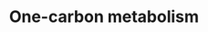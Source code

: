 ---
annotations:
- type: Pathway Ontology
  value: folate mediated one-carbon metabolic pathway
authors:
- Michiel
- Khanspers
- MaintBot
- AlexanderPico
- Evelo
- Ddigles
- Mkutmon
- Egonw
- Fehrhart
- Eweitz
description: This one-carbon metabolism pathway is centered around folate. Folate
  is the primary methyl-group donor for processes such as DNA methylation reactions,
  nucleotide synthesis and DNA repair mechanisms. An important pathway for any study
  related to folate or DNA methylation.  Differential methylation (e.g. hypermethylation
  of tumor suppressors) as well as disturbances in nucleotide synthesis and repair,
  are associated with several forms of cancer. There are also indications that hypermethylation
  is involved in the progression of adenomas to cancer.  Inferred from human one-carbon
  metabolism pathway.
last-edited: 2021-05-08
organisms:
- Mus musculus
redirect_from:
- /index.php/Pathway:WP435
- /instance/WP435
schema-jsonld:
- '@context': https://schema.org/
  '@id': https://wikipathways.github.io/pathways/WP435.html
  '@type': Dataset
  creator:
    '@type': Organization
    name: WikiPathways
  description: This one-carbon metabolism pathway is centered around folate. Folate
    is the primary methyl-group donor for processes such as DNA methylation reactions,
    nucleotide synthesis and DNA repair mechanisms. An important pathway for any study
    related to folate or DNA methylation.  Differential methylation (e.g. hypermethylation
    of tumor suppressors) as well as disturbances in nucleotide synthesis and repair,
    are associated with several forms of cancer. There are also indications that hypermethylation
    is involved in the progression of adenomas to cancer.  Inferred from human one-carbon
    metabolism pathway.
  keywords:
  - Mthfd1l
  - L-Serine
  - Glycine
  - Dnmt3b
  - Riboflavin/Vitamin B2
  - Tyms
  - Dnmt1
  - 5-Methyl Tetrahydrofolate
  - Amt
  - Gart
  - Mat2b
  - dUMP
  - Bhmt
  - dTMP
  - Matia
  - Tetrahydrofolate
  - Dnmt3a
  - S-Adenosylmethionine
  - Dhfr
  - Kiaa0828
  - 5,10-Methylene Tetrahydrofolate
  - Mtr
  - 5-Formyltetrahydrofolate
  - Shmt1
  - Betaine
  - Mtfmt
  - Atic
  - S-Adenosylhomocysteine
  - Mthfd1
  - Cobalamin
  - Ehmt1
  - 5-Formiminotetrahydrofolic acid
  - Tcn II
  - Mtrr
  - Aldh1l1
  - L-Methionine
  - Methylcobalamin
  - Homocysteine
  - 10-Formyl Tetrahydrofolate
  - Dihydrofolate
  - Mthfd2
  - Monoglutamate
  - Shmt2
  - Folh1
  - Ahcy
  - Ehmt2
  - 5,10-Methenyl Tetrahydrofolate
  - Polyglutamate
  - Ethanol
  - Mthfr
  - Ftcd
  - Mthfs
  license: CC0
  name: One-carbon metabolism
seo: CreativeWork
title: One-carbon metabolism
wpid: WP435
---